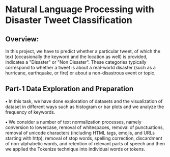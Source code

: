 # Natural Language Processing with Disaster Tweet Classification

## Overview:
In this project, we have to predict whether a particular tweet, of which the text (occasionally the keyword and the location as well) is provided, indicates a  "Disaster" or "Non Disaster".
These categories typically correspond to whether a tweet is about a real-world disaster (such as a hurricane, earthquake, or fire) or about a non-disastrous event or topic.

## Part-1 Data Exploration and Preparation
**•** In this task, we have done exploration of datasets and the visualization of dataset in different ways such as histogram or bar plots and we analyze the frequency of keywords.

**•** We consider a number of text normalization processes, namely conversion to lowercase, removal of whitespaces, removal of punctuations, removal of unicode characters (including HTML tags, emojis, and URLs starting with http), removal of stop words, spelling correction, discardment of non-alphabetic words, and retention of relevant parts of speech and then we applied the Tokenize technique into individual words or tokens.
